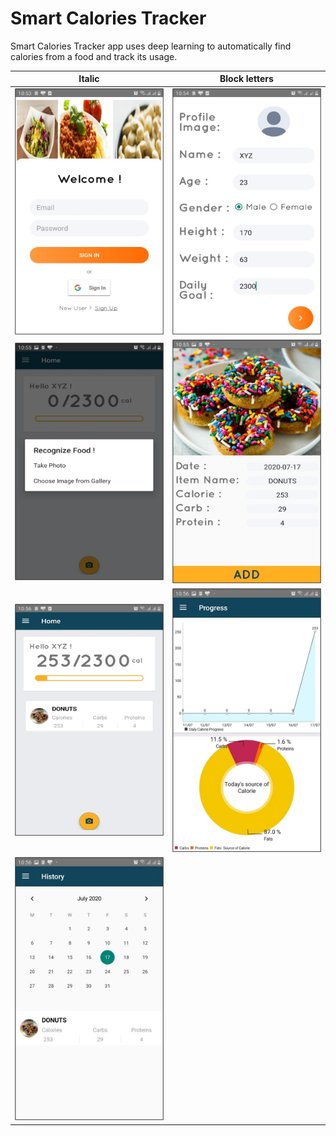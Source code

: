 # Smart Calories Tracker

Smart Calories Tracker app uses deep learning to automatically find calories from a food and track its usage.

| Italic             |  Block letters |
:-------------------------:|:-------------------------:
![](examples/Picture1.jpg)  |  ![](examples/Picture2.jpg)
![](examples/Picture3.jpg)  |  ![](examples/Picture4.jpg)
![](examples/Picture5.jpg)  |  ![](examples/Picture6.jpg)
![](examples/Picture7.jpg)  |

